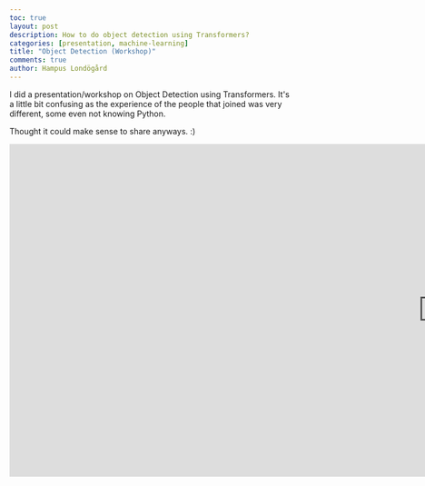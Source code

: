 ```yaml
---
toc: true
layout: post
description: How to do object detection using Transformers?
categories: [presentation, machine-learning]
title: "Object Detection (Workshop)"
comments: true
author: Hampus Londögård
---
```


I did a presentation/workshop on Object Detection using Transformers. It's a little bit confusing as the experience of the people that joined was very different, some even not knowing Python.

Thought it could make sense to share anyways. :)

<iframe width="1520" height="586" src="https://www.youtube.com/embed/RrodV266XDo" title="YouTube video player" frameborder="0" allow="accelerometer; autoplay; clipboard-write; encrypted-media; gyroscope; picture-in-picture" allowfullscreen></iframe>